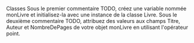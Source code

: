 Classes
Sous le premier commentaire TODO, créez une variable nommée monLivre et initialisez-la avec une instance de la classe Livre.
Sous le deuxième commentaire TODO, attribuez des valeurs aux champs Titre, Auteur et NombreDePages de votre objet monLivre en utilisant l'opérateur point.
